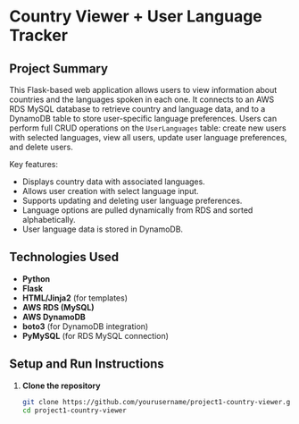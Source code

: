 # Country Viewer + User Language Tracker

## Project Summary

This Flask-based web application allows users to view information about countries and the languages spoken in each one. It connects to an AWS RDS MySQL database to retrieve country and language data, and to a DynamoDB table to store user-specific language preferences. Users can perform full CRUD operations on the `UserLanguages` table: create new users with selected languages, view all users, update user language preferences, and delete users.

Key features:
- Displays country data with associated languages.
- Allows user creation with select language input.
- Supports updating and deleting user language preferences.
- Language options are pulled dynamically from RDS and sorted alphabetically.
- User language data is stored in DynamoDB.

## Technologies Used

- **Python**
- **Flask**
- **HTML/Jinja2** (for templates)
- **AWS RDS (MySQL)**
- **AWS DynamoDB**
- **boto3** (for DynamoDB integration)
- **PyMySQL** (for RDS MySQL connection)

## Setup and Run Instructions

1. **Clone the repository**

   ```bash
   git clone https://github.com/yourusername/project1-country-viewer.git
   cd project1-country-viewer
